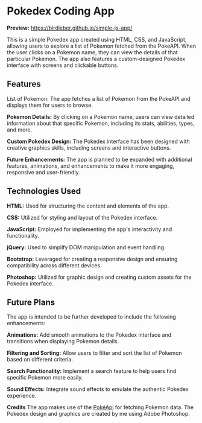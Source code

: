 # Pokedex Coding App
**Preview:** https://birdieber.github.io/simple-js-app/

This is a simple Pokedex app created using HTML, CSS, and JavaScript, allowing users to explore a list of Pokemon fetched from the PokeAPI. When the user clicks on a Pokemon name, they can view the details of that particular Pokemon. The app also features a custom-designed Pokedex interface with screens and clickable buttons.

## **Features**
List of Pokemon: The app fetches a list of Pokemon from the PokeAPI and displays them for users to browse.

**Pokemon Details:** By clicking on a Pokemon name, users can view detailed information about that specific Pokemon, including its stats, abilities, types, and more.

**Custom Pokedex Design:** The Pokedex interface has been designed with creative graphics skills, including screens and interactive buttons.

**Future Enhancements:** The app is planned to be expanded with additional features, animations, and enhancements to make it more engaging, responsive and user-friendly.

## **Technologies Used**
**HTML:** Used for structuring the content and elements of the app.

**CSS:** Utilized for styling and layout of the Pokedex interface.

**JavaScript:** Employed for implementing the app's interactivity and functionality.

**jQuery:** Used to simplify DOM manipulation and event handling.

**Bootstrap:** Leveraged for creating a responsive design and ensuring compatibility across different devices.

**Photoshop:** Utilized for graphic design and creating custom assets for the Pokedex interface.

## **Future Plans**
The app is intended to be further developed to include the following enhancements:

**Animations:** Add smooth animations to the Pokedex interface and transitions when displaying Pokemon details.

**Filtering and Sorting:** Allow users to filter and sort the list of Pokemon based on different criteria.

**Search Functionality:** Implement a search feature to help users find specific Pokemon more easily.

**Sound Effects:** Integrate sound effects to emulate the authentic Pokedex experience.

**Credits**
The app makes use of the [PokéApi](https://pokeapi.co/) for fetching Pokemon data.
The Pokedex design and graphics are created by me using Adobe Photoshop.
